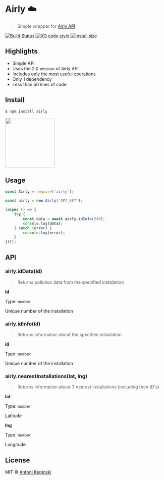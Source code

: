 # Airly :cloud:

> Simple wrapper for [Airly API](https://developer.airly.eu/docs)

[![Build Status](https://travis-ci.org/xxczaki/airly.svg?branch=master)](https://travis-ci.org/xxczaki/airly) 
[![XO code style](https://img.shields.io/badge/code_style-XO-5ed9c7.svg)](https://github.com/xojs/xo) 
[![Install size](https://packagephobia.now.sh/badge?p=airly)](https://packagephobia.now.sh/result?p=airly)

## Highlights

* Simple API
* Uses the 2.0 version of Airly API
* Includes only the most useful operations
* Only 1 dependency
* Less than 50 lines of code

## Install

```
$ npm install airly
```

<a href="https://www.patreon.com/akepinski">
	<img src="https://c5.patreon.com/external/logo/become_a_patron_button@2x.png" width="160">
</a>


## Usage

```js
const Airly = require('airly');

const airly = new Airly('API_KEY');

(async () => {
	try {
		const data = await airly.idInfo(240);
		console.log(data);
	} catch (error) {
		console.log(error);
	}
})();
```


## API

### airly.idData(id)

> Returns pollution data from the specified installation

**id**

Type: `number`

Unique number of the installation

### airly.idInfo(id)

> Returns information about the specified installation

**id**

Type: `number`

Unique number of the installation

### airly.nearestInstallations(lat, lng)

> Returns information about 3 nearest installations (including their ID's)

**lat**

Type: `number`

Latitude

**lng**

Type: `number`

Longitude

## License

MIT © [Antoni Kepinski](https://kepinski.me)
